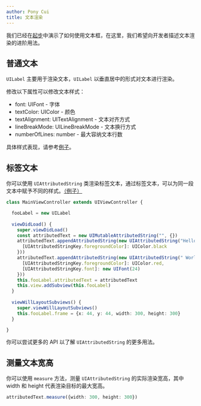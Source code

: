 ```yaml
---
author: Pony Cui
title: 文本渲染
---
```


我们已经在[起步](guide-introduce.md)中演示了如何使用文本框，在这里，我们希望向开发者描述文本渲染的进阶用法。

## 普通文本

```UILabel``` 主要用于渲染文本，```UILabel``` 以垂直居中的形式对文本进行渲染。

修改以下属性可以修改文本样式：

* font: UIFont - 字体
* textColor: UIColor - 颜色
* textAlignment: UITextAlignment - 文本对齐方式
* lineBreakMode: UILineBreakMode - 文本换行方式
* numberOfLines: number - 最大容纳文本行数

具体样式表现，请参考[例子](https://jsbin.com/nefubuy/edit?js,output)。

## 标签文本

你可以使用 ```UIAttributedString``` 类渲染标签文本，通过标签文本，可以为同一段文本中赋予不同的样式。[（例子）](https://jsbin.com/mokefay/edit?js,output)

```typescript
class MainViewController extends UIViewController {

  fooLabel = new UILabel
  
  viewDidLoad() {
    super.viewDidLoad()
    const attributedText = new UIMutableAttributedString("", {})
    attributedText.appendAttributedString(new UIAttributedString("Hello,", {
      [UIAttributedStringKey.foregroundColor]: UIColor.black
    }))
    attributedText.appendAttributedString(new UIAttributedString(" World!", {
      [UIAttributedStringKey.foregroundColor]: UIColor.red,
      [UIAttributedStringKey.font]: new UIFont(24)
    }))
    this.fooLabel.attributedText = attributedText
    this.view.addSubview(this.fooLabel)
  }
  
  viewWillLayoutSubviews() {
    super.viewWillLayoutSubviews()
    this.fooLabel.frame = {x: 44, y: 44, width: 300, height: 300}
  }

}
```

你可以尝试更多的 API 以了解 ```UIAttributedString``` 的更多用法。

## 测量文本宽高

你可以使用 ```measure``` 方法，测量 ```UIAttributedString``` 的实际渲染宽高，其中 width 和 height 代表渲染目标的最大宽高。

```typescript
attributedText.measure({width: 300, height: 300})
```